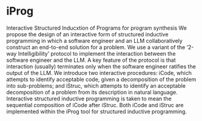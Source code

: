 # iProg
Interactive Structured Inducxtion of Programs for program synthesis
We propose the design of an interactive form of structured inductive programming in which a software engineer and an LLM collaboratively construct an end-to-end solution for a problem. We use a variant of the ‘2-way Intelligibility’ protocol to implement the interaction between the software engineer and the LLM. A key feature of the protocol is that interaction (usually) terminates only when the software engineer ratifies the output of the LLM. We introduce two interactive procedures: iCode, which attempts to identify acceptable code, given a decomposition of the problem into sub-problems; and iStruc, which attempts to identify an acceptable decomposition of a problem from its description in natural language. Interactive structured inductive programming is taken to mean the sequential composition of iCode after iStruc. Both iCode and iStruc are implemented within the iProg tool for structured inductive programming.
